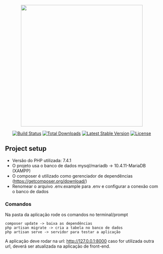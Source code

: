 <p align="center"><img src="https://res.cloudinary.com/dtfbvvkyp/image/upload/v1566331377/laravel-logolockup-cmyk-red.svg" width="400"></p>

<p align="center">
<a href="https://travis-ci.org/laravel/framework"><img src="https://travis-ci.org/laravel/framework.svg" alt="Build Status"></a>
<a href="https://packagist.org/packages/laravel/framework"><img src="https://poser.pugx.org/laravel/framework/d/total.svg" alt="Total Downloads"></a>
<a href="https://packagist.org/packages/laravel/framework"><img src="https://poser.pugx.org/laravel/framework/v/stable.svg" alt="Latest Stable Version"></a>
<a href="https://packagist.org/packages/laravel/framework"><img src="https://poser.pugx.org/laravel/framework/license.svg" alt="License"></a>
</p>

## Project setup

- Versão do PHP utilizada: 7.4.1
- O projeto usa o banco de dados mysql/mariadb ->  10.4.11-MariaDB (XAMPP)
- O composer é utilizado como gerenciador de dependências (https://getcomposer.org/download/)
- Renomear o arquivo .env.example para .env e configurar a conexão com o banco de dados

### Comandos

Na pasta da aplicação rode os comandos no terminal/prompt
````
composer update -> baixa as dependências
php artisan migrate -> cria a tabela no banco de dados
php artisan serve -> servidor para testar a aplicação
````

A aplicação deve rodar na url: http://127.0.0.1:8000 caso for utilizada outra url, deverá ser atualizada na aplicação de front-end.

